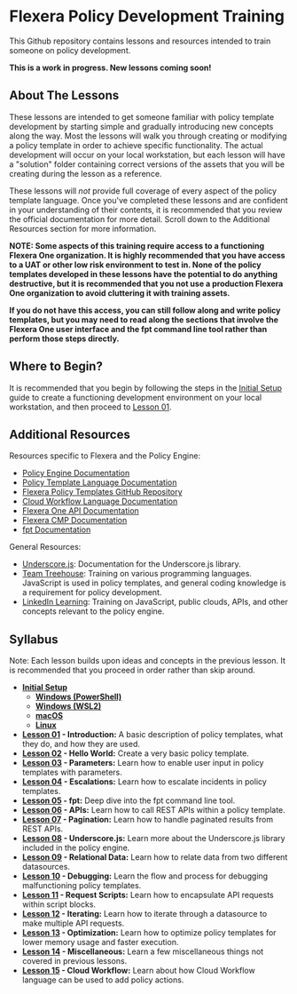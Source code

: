 # Flexera Policy Development Training

This Github repository contains lessons and resources intended to train someone on policy development.

**This is a work in progress. New lessons coming soon!**

## About The Lessons

These lessons are intended to get someone familiar with policy template development by starting simple and gradually introducing new concepts along the way. Most the lessons will walk you through creating or modifying a policy template in order to achieve specific functionality. The actual development will occur on your local workstation, but each lesson will have a "solution" folder containing correct versions of the assets that you will be creating during the lesson as a reference.

These lessons will *not* provide full coverage of every aspect of the policy template language. Once you've completed these lessons and are confident in your understanding of their contents, it is recommended that you review the official documentation for more detail. Scroll down to the Additional Resources section for more information.

**NOTE: Some aspects of this training require access to a functioning Flexera One organization. It is highly recommended that you have access to a UAT or other low risk environment to test in. None of the policy templates developed in these lessons have the potential to do anything destructive, but it is recommended that you not use a production Flexera One organization to avoid cluttering it with training assets.**

**If you do not have this access, you can still follow along and write policy templates, but you may need to read along the sections that involve the Flexera One user interface and the fpt command line tool rather than perform those steps directly.**

## Where to Begin?

It is recommended that you begin by following the steps in the [Initial Setup](https://github.com/flexera-public/policy_engine_training/blob/main/00_setup/README.md) guide to create a functioning development environment on your local workstation, and then proceed to [Lesson 01](https://github.com/flexera-public/policy_engine_training/blob/main/01_introduction/README.md).

## Additional Resources

Resources specific to Flexera and the Policy Engine:

* [Policy Engine Documentation](https://docs.flexera.com/flexera/EN/Automation/AboutPolicies.htm)
* [Policy Template Language Documentation](https://docs.flexera.com/flexera/EN/Automation/PTL.htm)
* [Flexera Policy Templates GitHub Repository](https://github.com/flexera-public/policy_templates)
* [Cloud Workflow Language Documentation](https://docs.flexera.com/flexera/EN/Automation/CWL.htm)
* [Flexera One API Documentation](https://developer.flexera.com/)
* [Flexera CMP Documentation](https://docs.rightscale.com/)
* [fpt Documentation](https://github.com/flexera-public/policy_sdk/blob/master/cmd/fpt/README.md)

General Resources:

* [Underscore.js](https://underscorejs.org/): Documentation for the Underscore.js library.
* [Team Treehouse](https://teamtreehouse.com/): Training on various programming languages. JavaScript is used in policy templates, and general coding knowledge is a requirement for policy development.
* [LinkedIn Learning](https://www.linkedin.com/learning/): Training on JavaScript, public clouds, APIs, and other concepts relevant to the policy engine.

## Syllabus

Note: Each lesson builds upon ideas and concepts in the previous lesson. It is recommended that you proceed in order rather than skip around.

* **[Initial Setup](https://github.com/flexera-public/policy_engine_training/blob/main/00_setup/README.md)**
  * **[Windows (PowerShell)](https://github.com/flexera-public/policy_engine_training/blob/main/00_setup/windows_powershell/README.md)**
  * **[Windows (WSL2)](https://github.com/flexera-public/policy_engine_training/blob/main/00_setup/windows_wsl2/README.md)**
  * **[macOS](https://github.com/flexera-public/policy_engine_training/blob/main/00_setup/macos/README.md)**
  * **[Linux](https://github.com/flexera-public/policy_engine_training/blob/main/00_setup/linux/README.md)**
* **[Lesson 01](https://github.com/flexera-public/policy_engine_training/blob/main/01_introduction/README.md) - Introduction:** A basic description of policy templates, what they do, and how they are used.
* **[Lesson 02](https://github.com/flexera-public/policy_engine_training/blob/main/02_hello_world/README.md) - Hello World:** Create a very basic policy template.
* **[Lesson 03](https://github.com/flexera-public/policy_engine_training/blob/main/03_parameters/README.md) - Parameters:** Learn how to enable user input in policy templates with parameters.
* **[Lesson 04](https://github.com/flexera-public/policy_engine_training/blob/main/04_escalations/README.md) - Escalations:** Learn how to escalate incidents in policy templates.
* **[Lesson 05](https://github.com/flexera-public/policy_engine_training/blob/main/05_fpt/README.md) - fpt:** Deep dive into the fpt command line tool.
* **[Lesson 06](https://github.com/flexera-public/policy_engine_training/blob/main/06_api/README.md) - APIs:** Learn how to call REST APIs within a policy template.
* **[Lesson 07](https://github.com/flexera-public/policy_engine_training/blob/main/07_pagination/README.md) - Pagination:** Learn how to handle paginated results from REST APIs.
* **[Lesson 08](https://github.com/flexera-public/policy_engine_training/blob/main/08_underscore/README.md) - Underscore.js:** Learn more about the Underscore.js library included in the policy engine.
* **[Lesson 09](https://github.com/flexera-public/policy_engine_training/blob/main/09_relational_data/README.md) - Relational Data:** Learn how to relate data from two different datasources.
* **[Lesson 10](https://github.com/flexera-public/policy_engine_training/blob/main/10_debugging/README.md) - Debugging:** Learn the flow and process for debugging malfunctioning policy templates.
* **[Lesson 11](https://github.com/flexera-public/policy_engine_training/blob/main/11_request_scripts/README.md) - Request Scripts:** Learn how to encapsulate API requests within script blocks.
* **[Lesson 12](https://github.com/flexera-public/policy_engine_training/blob/main/12_iterating/README.md) - Iterating:** Learn how to iterate through a datasource to make multiple API requests.
* **[Lesson 13](https://github.com/flexera-public/policy_engine_training/blob/main/13_optimization/README.md) - Optimization:** Learn how to optimize policy templates for lower memory usage and faster execution.
* **[Lesson 14](https://github.com/flexera-public/policy_engine_training/blob/main/14_misc/README.md) - Miscellaneous:** Learn a few miscellaneous things not covered in previous lessons.
* **[Lesson 15](https://github.com/flexera-public/policy_engine_training/blob/main/15_cwf/README.md) - Cloud Workflow:** Learn about how Cloud Workflow language can be used to add policy actions.
